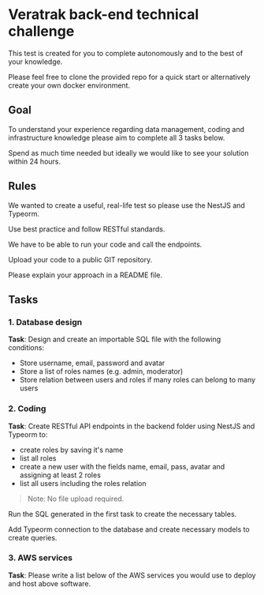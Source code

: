 # Veratrak back-end technical challenge

This test is created for you to complete autonomously and to the best of your knowledge.

Please feel free to clone the provided repo for a quick start or alternatively create your own docker environment.

## Goal

To understand your experience regarding data management, coding and infrastructure knowledge please aim to complete all 3 tasks below.

Spend as much time needed but ideally we would like to see your solution within 24 hours.

## Rules

We wanted to create a useful, real-life test so please use the NestJS and Typeorm.

Use best practice and follow RESTful standards.

We have to be able to run your code and call the endpoints.

Upload your code to a public GIT repository.

Please explain your approach in a README file.

## Tasks

### 1. Database design

**Task**: Design and create an importable SQL file with the following conditions:

- Store username, email, password and avatar
- Store a list of roles names (e.g. admin, moderator)
- Store relation between users and roles if many roles can belong to many users

### 2. Coding

**Task**: Create RESTful API endpoints in the backend folder using NestJS and Typeorm to:

- create roles by saving it's name
- list all roles
- create a new user with the fields name, email, pass, avatar and assigning at least 2 roles
- list all users including the roles relation

> Note: No file upload required.

Run the SQL generated in the first task to create the necessary tables.

Add Typeorm connection to the database and create necessary models to create queries.

### 3. AWS services

**Task**: Please write a list below of the AWS services you would use to deploy and host above software.
